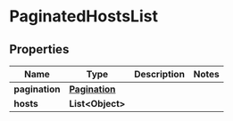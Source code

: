

# PaginatedHostsList

## Properties

Name | Type | Description | Notes
------------ | ------------- | ------------- | -------------
**pagination** | [**Pagination**](Pagination.md) |  | 
**hosts** | **List&lt;Object&gt;** |  | 




